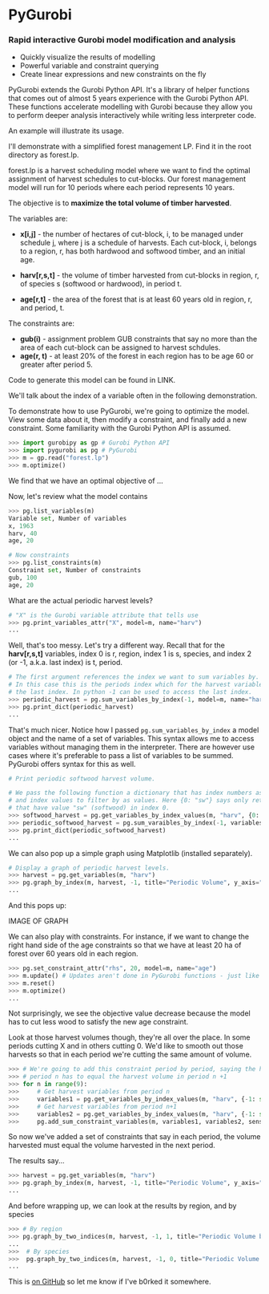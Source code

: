 # PyGurobi
### Rapid interactive Gurobi model modification and analysis

 * Quickly visualize the results of modelling
 * Powerful variable and constraint querying
 * Create linear expressions and new constraints on the fly



PyGurobi extends the Gurobi Python API.  It's a library of helper functions that comes out of almost 5 years experience with the Gurobi Python API. These functions accelerate modelling with Gurobi because they allow you to perform deeper analysis interactively while writing less interpreter code.


An example will illustrate its usage.

I'll demonstrate with a simplified forest management LP. Find it in the root directory as forest.lp. 

forest.lp is a harvest scheduling model where we want to find the optimal assignment of harvest schedules to cut-blocks. Our forest management model will run for 10 periods where each period represents 10 years. 

The objective is to **maximize the total volume of timber harvested**.

The variables are: 

* **x[i,j]** - the number of hectares of cut-block, i, to be managed under schedule j, where j is a schedule of harvests. Each cut-block, i, belongs to a region, r, has both hardwood and softwood timber, and an initial age.

* **harv[r,s,t]** - the volume of timber harvested from cut-blocks in region, r, of species s (softwood or hardwood), in period t. 

* **age[r,t]** - the area of the forest that is at least 60 years old in region, r, and period, t.

The constraints are:

* **gub(i)** - assignment problem GUB constraints that say no more than the area of each cut-block can be assigned to harvest schdules.
* **age(r, t)** - at least 20% of the forest in each region has to be age 60 or greater after period 5.

Code to generate this model can be found in LINK.

We'll talk about the index of a variable often in the following demonstration. 

To demonstrate how to use PyGurobi, we're going to optimize the model. View some data about it, then modify a constraint, and finally add a new constraint. Some familiarity with the Gurobi Python API is assumed.

```python
>>> import gurobipy as gp # Gurobi Python API
>>> import pygurobi as pg # PyGurobi
>>> m = gp.read("forest.lp")
>>> m.optimize()
```
We find that we have an optimal objective of ...

Now, let's review what the model contains
```python
>>> pg.list_variables(m)
Variable set, Number of variables
x, 1963
harv, 40
age, 20

# Now constraints
>>> pg.list_constraints(m)
Constraint set, Number of constraints
gub, 100
age, 20
```
What are the actual periodic harvest levels?

```python
# "X" is the Gurobi variable attribute that tells use
>>> pg.print_variables_attr("X", model=m, name="harv")
...
```
Well, that's too messy. Let's try a different way. Recall that for the **harv[r,s,t]** variables, index 0 is r, region, index 1 is s, species, and index 2 (or -1, a.k.a. last index) is t, period.




```python
# The first argument references the index we want to sum variables by. 
# In this case this is the periods index which for the harvest variables is
# the last index. In python -1 can be used to access the last index.
>>> periodic_harvest = pg.sum_variables_by_index(-1, model=m, name="harv")
>>> pg.print_dict(periodic_harvest)
...
```
That's much nicer. Notice how I passed `pg.sum_variables_by_index` a model object and the name of a set of variables. This syntax allows me to access variables without managing them in the interpreter. There are however use cases where it's preferable to pass a list of variables to be summed. PyGurobi offers syntax for this as well.


```python
# Print periodic softwood harvest volume.

# We pass the following function a dictionary that has index numbers as keys,
# and index values to filter by as values. Here {0: "sw"} says only return variables
# that have value "sw" (softwood) in index 0.
>>> softwood_harvest = pg.get_variables_by_index_values(m, "harv", {0: "sw"})
>>> periodic_softwood_harvest = pg.sum_varaibles_by_index(-1, variables=softwood_harvest)
>>> pg.print_dict(periodic_softwood_harvest)
...
```

We can also pop up a simple graph using Matplotlib (installed separately).

```python
# Display a graph of periodic harvest levels.
>>> harvest = pg.get_variables(m, "harv")
>>> pg.graph_by_index(m, harvest, -1, title="Periodic Volume", y_axis="Cubic Meters", x_axis="Period")
...
```
And this pops up:

IMAGE OF GRAPH

We can also play with constraints. For instance, if we want to change the right hand side of the age constraints so that we have at least 20 ha of forest over 60 years old in each region.

```python
>>> pg.set_constraint_attr("rhs", 20, model=m, name="age")
>>> m.update() # Updates aren't done in PyGurobi functions - just like the Python Gurobi API
>>> m.reset()
>>> m.optimize()
...
```

Not surprisingly, we see the objective value decrease because the model has to cut less wood to satisfy the new age constraint.

Look at those harvest volumes though, they're all over the place. In some periods cutting X and in others cutting 0. We'd like to smooth out those harvests so that in each period we're cutting the same amount of volume.

```python
>>> # We're going to add this constraint period by period, saying the harvest volume in 
>>> # period n has to equal the harvest volume in period n +1
>>> for n in range(9):
>>>     # Get harvest variables from period n
>>>     variables1 = pg.get_variables_by_index_values(m, "harv", {-1: str(n)})
>>>     # Get harvest variables from period n+1
>>>     variables2 = pg.get_variables_by_index_values(m, "harv", {-1: str(n+1)})
>>>     pg.add_sum_constraint_variables(m, variables1, variables2, sense="=", con_name="even")
```

So now we've added a set of constraints that say in each period, the volume harvested must equal the volume harvested in the next period. 

The results say...
```python
>>> harvest = pg.get_variables(m, "harv")
>>> pg.graph_by_index(m, harvest, -1, title="Periodic Volume", y_axis="Cubic Meters", x_axis="Period")
...
```

And before wrapping up, we can look at the results by region, and by species
```python
>>> # By region
>>> pg.graph_by_two_indices(m, harvest, -1, 1, title="Periodic Volume by Region", y_axis="Cubic Meters", x_axis="Period")
...
>>>  # By species
>>>  pg.graph_by_two_indices(m, harvest, -1, 0, title="Periodic Volume by Region", y_axis="Cubic Meters", x_axis="Period")
...
```
This is [on GitHub](https://github.com/jbt/markdown-editor) so let me know if I've b0rked it somewhere.


